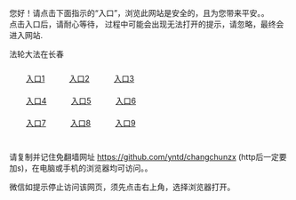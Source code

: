 您好！请点击下面指示的“入口”，浏览此网站是安全的，且为您带来平安。。 <br/>
点击入口后，请耐心等待， 过程中可能会出现无法打开的提示，请忽略，最终会进入网站. </br>

法轮大法在长春<br/>
<div style="padding:10px"><a style="margin:20px" target="_blank" href="https://d2gaj6suaoomnp.cloudfront.net/2Qpsp?kpuzktn" id="ccLink1" rel="nofollow">入口1</a> <a target="_blank" style="margin:20px" href="https://d2mze3vqc9kjv7.cloudfront.net/2Qpsp?paaqhozp" id="ccLink2" rel="nofollow">入口2</a> <a style="margin:20px" target="_blank" href="https://d3oqjofdqe7jql.cloudfront.net/2Qpsp?bsgsva" id="ccLink3" rel="nofollow">入口3</a></div>

<div style="padding:10px" ><a style="margin:20px" target="_blank" href="https://d2gaj6suaoomnp.cloudfront.net/2Qpsp?kpuzktn" id="ccLink4" rel="nofollow">入口4</a> <a style="margin:20px" href="https://d2mze3vqc9kjv7.cloudfront.net/2Qpsp?paaqhozp" target="_blank" id="ccLink5" rel="nofollow">入口5</a> <a style="margin:20px" href="https://d3oqjofdqe7jql.cloudfront.net/2Qpsp?bsgsva" target="_blank" id="ccLink6" rel="nofollow">入口6</a></div>

<div style="padding:10px"><a style="margin:20px" target="_blank" href="https://d2gaj6suaoomnp.cloudfront.net/2Qpsp?kpuzktn" id="ccLink7" rel="nofollow">入口7</a> <a style="margin:20px" href="https://d2mze3vqc9kjv7.cloudfront.net/2Qpsp?paaqhozp" target="_blank" id="ccLink8" rel="nofollow">入口8</a> <a style="margin:20px" target="_blank" href="https://d3oqjofdqe7jql.cloudfront.net/2Qpsp?bsgsva" id="ccLink9" rel="nofollow">入口9</a></div>

<br/>



请复制并记住免翻墙网址 https://github.com/yntd/changchunzx (http后一定要加s)，在电脑或手机的浏览器均可访问。。<br/>

微信如提示停止访问该网页，须先点击右上角，选择浏览器打开。
